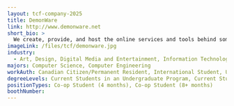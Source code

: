 ```yaml
---
layout: tcf-company-2025
title: DemonWare
link: http://www.demonware.net
short_bio: >
  We create, provide, and host the online services and tools behind some of the world's biggest game titles. The real challenges that we take on every day affect almost half a billion players.
imageLink: /files/tcf/demonware.jpg
industry:
  - Art, Design, Digital Media and Entertainment, Information Technology
majors: Computer Science, Computer Engineering
workAuth: Canadian Citizen/Permanent Resident, International Student, US Citizen, All
degreeLevels: Current Students in an Undergraduate Program, Current Students in a Masters Program, Current Students in a Phd Program, Graduated with an Undergraduate Degree
positionTypes: Co-op Student (4 months), Co-op Student (8+ months)
boothNumber:
---
```

